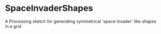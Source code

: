 # SpaceInvaderShapes
A Processing sketch for generating symmetrical 'space invader' like shapes in a grid
